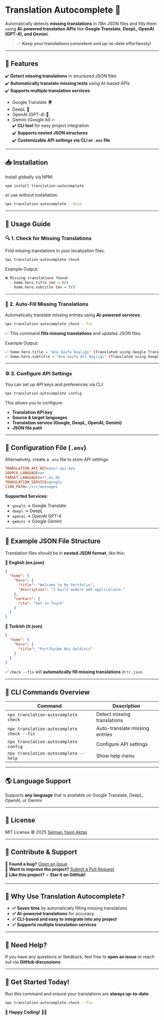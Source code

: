 # Translation Autocomplete 🚀

Automatically detects **missing translations** in i18n JSON files and fills them using **AI-powered translation APIs** like **Google Translate, DeepL, OpenAI (GPT-4), and Gemini**.

> ✅ **Keep your translations consistent and up-to-date effortlessly!**  

---

## 📌 Features
✔️ **Detect missing translations** in structured JSON files  
✔️ **Automatically translate missing texts** using AI-based APIs  
✔️ **Supports multiple translation services**:  
   - Google Translate 🌍  
   - DeepL 📖  
   - OpenAI (GPT-4) 🤖  
   - Gemini (Google AI) 🔥  
✔️ **CLI tool** for easy project integration  
✔️ **Supports nested JSON structures**  
✔️ **Customizable API settings via CLI or `.env` file**  

---

## 📥 Installation

Install globally via NPM:

```sh
npm install translation-autocomplete
```

or use without installation:

```sh
npx translation-autocomplete --help
```

---

## 🚀 Usage Guide

### 🔍 **1. Check for Missing Translations**
Find missing translations in your localization files:

```sh
npx translation-autocomplete check
```

Example Output:
```sh
❌ Missing translations found:
  - home.hero.title (en → tr)
  - home.hero.subtitle (en → tr)
```

---

### 🔄 **2. Auto-Fill Missing Translations**
Automatically translate missing entries using **AI-powered services**:

```sh
npx translation-autocomplete check --fix
```

✅ This command **fills missing translations** and updates JSON files.

Example Output:
```sh
✅ home.hero.title → "Ana Sayfa Başlığı" (Translated using Google Translate)
✅ home.hero.subtitle → "Ana Sayfa Alt Başlığı" (Translated using Google Tanslate)
```

---

### ⚙️ **3. Configure API Settings**
You can set up API keys and preferences via CLI:

```sh
npx translation-autocomplete config
```

This allows you to configure:
- **Translation API key**  
- **Source & target languages**  
- **Translation service (Google, DeepL, OpenAI, Gemini)**  
- **JSON file path**  

---

## 🔧 **Configuration File (`.env`)**
Alternatively, create a `.env` file to store API settings:

```ini
TRANSLATION_API_KEY=your-api-key
SOURCE_LANGUAGE=en
TARGET_LANGUAGES=tr,es,de
TRANSLATION_SERVICE=google
I18N_PATH=./src/messages
```

**Supported Services:**  
- `google` → Google Translate  
- `deepl` → DeepL  
- `openai` → OpenAI GPT-4  
- `gemini` → Google Gemini  

---

## 📖 **Example JSON File Structure**
Translation files should be in **nested JSON format**, like this:

📂 **English (en.json)**
```json
{
  "home": {
    "hero": {
      "title": "Welcome to My Portfolio",
      "description": "I build modern web applications."
    },
    "contact": {
      "cta": "Get in Touch"
    }
  }
}
```

📂 **Turkish (tr.json)**
```json
{
  "home": {
    "hero": {
      "title": "Portföyüme Hoş Geldiniz"
    }
  }
}
```

✅ `check --fix` will **automatically fill missing translations** in `tr.json`.

---

## 🎯 **CLI Commands Overview**
| Command | Description |
|---------|-------------|
| `npx translation-autocomplete check` | Detect missing translations |
| `npx translation-autocomplete check --fix` | Auto-translate missing entries |
| `npx translation-autocomplete config` | Configure API settings |
| `npx translation-autocomplete --help` | Show help menu |

---

## 🌎 **Language Support**

Supports **any language** that is available on Google Translate, DeepL, OpenAI, or Gemini.

---

## 📜 **License**
MIT License © 2025 [Selman Yasin Aktaş](https://github.com/selmanyasin)  

---

## 🌟 **Contribute & Support**
🔹 **Found a bug?** [Open an Issue](https://github.com/selmanyasin/translation-autocomplete/issues)  
🔹 **Want to improve the project?** [Submit a Pull Request](https://github.com/selmanyasin/translation-autocomplete/pulls)  
🔹 **Like this project?** ⭐ **Star it on GitHub!**  

---

## 📢 **Why Use Translation Autocomplete?**
- **✅ Saves time** by automatically filling missing translations  
- **✅ AI-powered translations** for accuracy  
- **✅ CLI-based and easy to integrate into any project**  
- **✅ Supports multiple translation services**  

---

## 💬 **Need Help?**
If you have any questions or feedback, feel free to **open an issue** or reach out via **GitHub discussions**.  

---

## 🚀 **Get Started Today!**
Run this command and ensure your translations are **always up-to-date**:

```sh
npx translation-autocomplete check --fix
```

🔹 **Happy Coding!** 🚀🎯  
